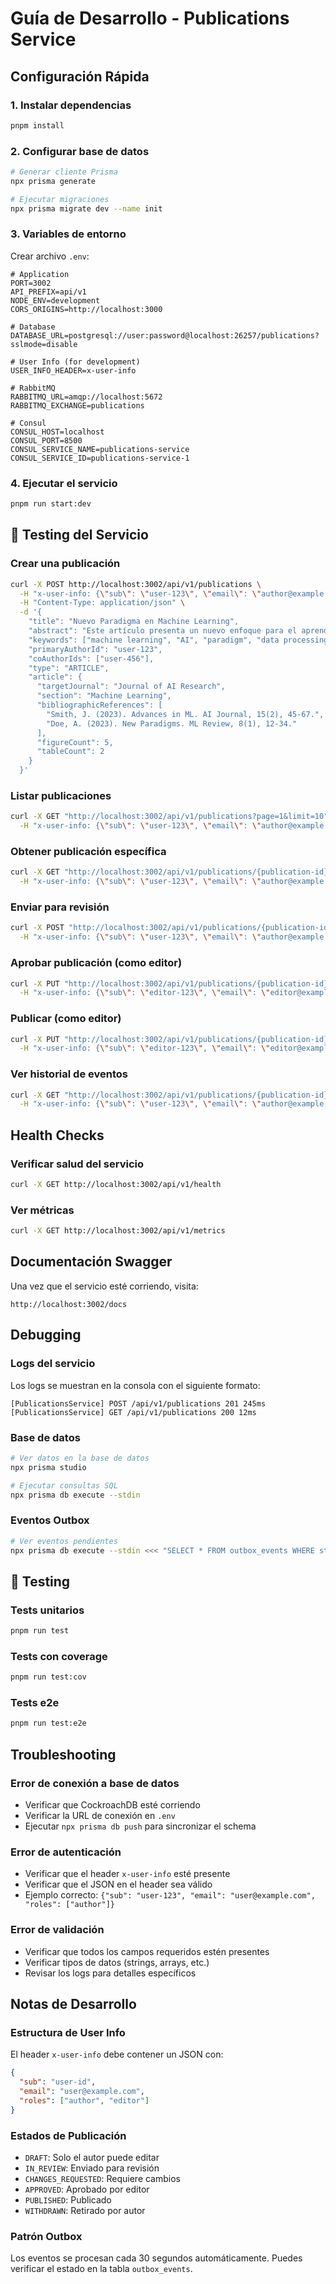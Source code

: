 # Guía de Desarrollo - Publications Service

## Configuración Rápida

### 1. Instalar dependencias
```bash
pnpm install
```

### 2. Configurar base de datos
```bash
# Generar cliente Prisma
npx prisma generate

# Ejecutar migraciones
npx prisma migrate dev --name init
```

### 3. Variables de entorno
Crear archivo `.env`:
```env
# Application
PORT=3002
API_PREFIX=api/v1
NODE_ENV=development
CORS_ORIGINS=http://localhost:3000

# Database
DATABASE_URL=postgresql://user:password@localhost:26257/publications?sslmode=disable

# User Info (for development)
USER_INFO_HEADER=x-user-info

# RabbitMQ
RABBITMQ_URL=amqp://localhost:5672
RABBITMQ_EXCHANGE=publications

# Consul
CONSUL_HOST=localhost
CONSUL_PORT=8500
CONSUL_SERVICE_NAME=publications-service
CONSUL_SERVICE_ID=publications-service-1
```

### 4. Ejecutar el servicio
```bash
pnpm run start:dev
```

## 🧪 Testing del Servicio

### Crear una publicación
```bash
curl -X POST http://localhost:3002/api/v1/publications \
  -H "x-user-info: {\"sub\": \"user-123\", \"email\": \"author@example.com\", \"roles\": [\"author\"]}" \
  -H "Content-Type: application/json" \
  -d '{
    "title": "Nuevo Paradigma en Machine Learning",
    "abstract": "Este artículo presenta un nuevo enfoque para el aprendizaje automático que revoluciona la forma en que procesamos datos.",
    "keywords": ["machine learning", "AI", "paradigm", "data processing"],
    "primaryAuthorId": "user-123",
    "coAuthorIds": ["user-456"],
    "type": "ARTICLE",
    "article": {
      "targetJournal": "Journal of AI Research",
      "section": "Machine Learning",
      "bibliographicReferences": [
        "Smith, J. (2023). Advances in ML. AI Journal, 15(2), 45-67.",
        "Doe, A. (2023). New Paradigms. ML Review, 8(1), 12-34."
      ],
      "figureCount": 5,
      "tableCount": 2
    }
  }'
```

### Listar publicaciones
```bash
curl -X GET "http://localhost:3002/api/v1/publications?page=1&limit=10" \
  -H "x-user-info: {\"sub\": \"user-123\", \"email\": \"author@example.com\", \"roles\": [\"author\"]}"
```

### Obtener publicación específica
```bash
curl -X GET "http://localhost:3002/api/v1/publications/{publication-id}" \
  -H "x-user-info: {\"sub\": \"user-123\", \"email\": \"author@example.com\", \"roles\": [\"author\"]}"
```

### Enviar para revisión
```bash
curl -X POST "http://localhost:3002/api/v1/publications/{publication-id}/submit-for-review" \
  -H "x-user-info: {\"sub\": \"user-123\", \"email\": \"author@example.com\", \"roles\": [\"author\"]}"
```

### Aprobar publicación (como editor)
```bash
curl -X PUT "http://localhost:3002/api/v1/publications/{publication-id}/approve" \
  -H "x-user-info: {\"sub\": \"editor-123\", \"email\": \"editor@example.com\", \"roles\": [\"editor\"]}"
```

### Publicar (como editor)
```bash
curl -X PUT "http://localhost:3002/api/v1/publications/{publication-id}/publish" \
  -H "x-user-info: {\"sub\": \"editor-123\", \"email\": \"editor@example.com\", \"roles\": [\"editor\"]}"
```

### Ver historial de eventos
```bash
curl -X GET "http://localhost:3002/api/v1/publications/{publication-id}/history" \
  -H "x-user-info: {\"sub\": \"user-123\", \"email\": \"author@example.com\", \"roles\": [\"author\"]}"
```

## Health Checks

### Verificar salud del servicio
```bash
curl -X GET http://localhost:3002/api/v1/health
```

### Ver métricas
```bash
curl -X GET http://localhost:3002/api/v1/metrics
```

## Documentación Swagger

Una vez que el servicio esté corriendo, visita:
```
http://localhost:3002/docs
```

## Debugging

### Logs del servicio
Los logs se muestran en la consola con el siguiente formato:
```
[PublicationsService] POST /api/v1/publications 201 245ms
[PublicationsService] GET /api/v1/publications 200 12ms
```

### Base de datos
```bash
# Ver datos en la base de datos
npx prisma studio

# Ejecutar consultas SQL
npx prisma db execute --stdin
```

### Eventos Outbox
```bash
# Ver eventos pendientes
npx prisma db execute --stdin <<< "SELECT * FROM outbox_events WHERE status = 'PENDING';"
```

## 🧪 Testing

### Tests unitarios
```bash
pnpm run test
```

### Tests con coverage
```bash
pnpm run test:cov
```

### Tests e2e
```bash
pnpm run test:e2e
```

## Troubleshooting

### Error de conexión a base de datos
- Verificar que CockroachDB esté corriendo
- Verificar la URL de conexión en `.env`
- Ejecutar `npx prisma db push` para sincronizar el schema

### Error de autenticación
- Verificar que el header `x-user-info` esté presente
- Verificar que el JSON en el header sea válido
- Ejemplo correcto: `{"sub": "user-123", "email": "user@example.com", "roles": ["author"]}`

### Error de validación
- Verificar que todos los campos requeridos estén presentes
- Verificar tipos de datos (strings, arrays, etc.)
- Revisar los logs para detalles específicos

## Notas de Desarrollo

### Estructura de User Info
El header `x-user-info` debe contener un JSON con:
```json
{
  "sub": "user-id",
  "email": "user@example.com", 
  "roles": ["author", "editor"]
}
```

### Estados de Publicación
- `DRAFT`: Solo el autor puede editar
- `IN_REVIEW`: Enviado para revisión
- `CHANGES_REQUESTED`: Requiere cambios
- `APPROVED`: Aprobado por editor
- `PUBLISHED`: Publicado
- `WITHDRAWN`: Retirado por autor

### Patrón Outbox
Los eventos se procesan cada 30 segundos automáticamente. Puedes verificar el estado en la tabla `outbox_events`. 